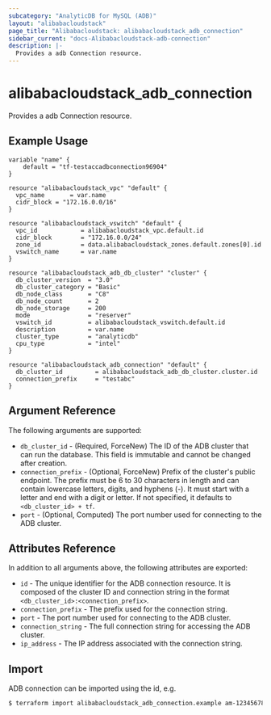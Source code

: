 ```yaml
---
subcategory: "AnalyticDB for MySQL (ADB)"
layout: "alibabacloudstack"
page_title: "Alibabacloudstack: alibabacloudstack_adb_connection"
sidebar_current: "docs-Alibabacloudstack-adb-connection"
description: |- 
  Provides a adb Connection resource.
---
```


# alibabacloudstack_adb_connection

Provides a adb Connection resource.

## Example Usage

```hcl
variable "name" {
    default = "tf-testaccadbconnection96904"
}

resource "alibabacloudstack_vpc" "default" {
  vpc_name       = var.name
  cidr_block = "172.16.0.0/16"
}

resource "alibabacloudstack_vswitch" "default" {
  vpc_id            = alibabacloudstack_vpc.default.id
  cidr_block        = "172.16.0.0/24"
  zone_id           = data.alibabacloudstack_zones.default.zones[0].id
  vswitch_name      = var.name
}

resource "alibabacloudstack_adb_db_cluster" "cluster" {
  db_cluster_version  = "3.0"
  db_cluster_category = "Basic"
  db_node_class       = "C8"
  db_node_count       = 2
  db_node_storage     = 200
  mode                = "reserver"
  vswitch_id          = alibabacloudstack_vswitch.default.id
  description         = var.name
  cluster_type        = "analyticdb"
  cpu_type            = "intel"
}

resource "alibabacloudstack_adb_connection" "default" {
  db_cluster_id         = alibabacloudstack_adb_db_cluster.cluster.id
  connection_prefix     = "testabc"
}
```

## Argument Reference

The following arguments are supported:

* `db_cluster_id` - (Required, ForceNew) The ID of the ADB cluster that can run the database. This field is immutable and cannot be changed after creation.
* `connection_prefix` - (Optional, ForceNew) Prefix of the cluster's public endpoint. The prefix must be 6 to 30 characters in length and can contain lowercase letters, digits, and hyphens (-). It must start with a letter and end with a digit or letter. If not specified, it defaults to `<db_cluster_id> + tf`.
* `port` - (Optional, Computed) The port number used for connecting to the ADB cluster.

## Attributes Reference

In addition to all arguments above, the following attributes are exported:

* `id` - The unique identifier for the ADB connection resource. It is composed of the cluster ID and connection string in the format `<db_cluster_id>:<connection_prefix>`.
* `connection_prefix` - The prefix used for the connection string.
* `port` - The port number used for connecting to the ADB cluster.
* `connection_string` - The full connection string for accessing the ADB cluster.
* `ip_address` - The IP address associated with the connection string. 

## Import

ADB connection can be imported using the id, e.g.

```bash
$ terraform import alibabacloudstack_adb_connection.example am-12345678
```